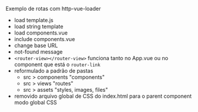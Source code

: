 Exemplo de rotas com http-vue-loader

- load template.js
- load string template
- load components.vue
- include components.vue
- change base URL
- not-found message
- `<router-view></router-view>` funciona tanto no App.vue ou no component que está o `router-link`
- reformulado a padrão de pastas
  - src > components "components"
  - src > views "routes"
  - src > assets "styles, images, files"
- removido arquivo global de CSS do index.html para o parent component modo global CSS
